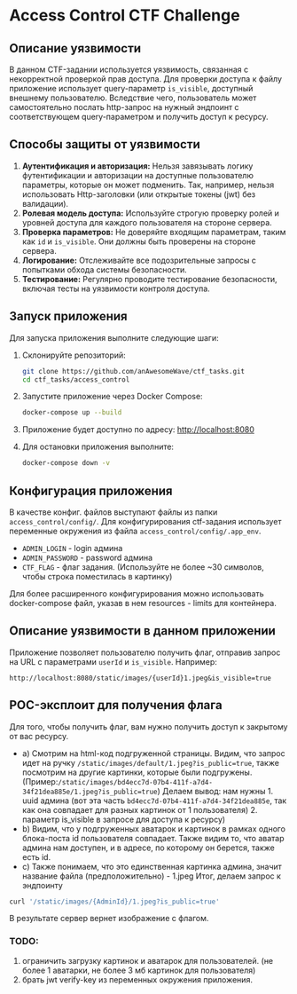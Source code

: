 # Access Control CTF Challenge

## Описание уязвимости
В данном CTF-задании используется уязвимость, связанная с некорректной проверкой прав доступа. Для проверки доступа к файлу
приложение использует query-параметр `is_visible`, доступный внешнему пользователю. Вследствие чего, пользователь
может самостоятельно послать http-запрос на нужный эндпоинт с соответствующем query-параметром и получить доступ к ресурсу.

## Способы защиты от уязвимости
1. **Аутентификация и авторизация:** Нельзя завязывать логику футентификации и авторизации на доступные пользователю параметры, которые он может подменить. Так, например, нельзя использовать Http-заголовки (или открытые токены (jwt) без валидации).
2. **Ролевая модель доступа:** Используйте строгую проверку ролей и уровней доступа для каждого пользователя на стороне сервера.
3. **Проверка параметров:** Не доверяйте входящим параметрам, таким как `id` и `is_visible`. Они должны быть проверены на стороне сервера.
4. **Логирование:** Отслеживайте все подозрительные запросы с попытками обхода системы безопасности.
5. **Тестирование:** Регулярно проводите тестирование безопасности, включая тесты на уязвимости контроля доступа.

## Запуск приложения

Для запуска приложения выполните следующие шаги:

1. Склонируйте репозиторий:
   ```bash
   git clone https://github.com/anAwesomeWave/ctf_tasks.git
   cd ctf_tasks/access_control
   ```

2. Запустите приложение через Docker Compose:
   ```bash
   docker-compose up --build
   ```

3. Приложение будет доступно по адресу: [http://localhost:8080](http://localhost:8080)

4. Для остановки приложения выполните:
   ```bash
   docker-compose down -v
   ```

## Конфигурация приложения
В качестве конфиг. файлов выступают файлы из папки `access_control/config/`. Для конфигурирования ctf-задания
использует переменные окружения из файла `access_control/config/.app_env`.
- `ADMIN_LOGIN` - login админа
- `ADMIN_PASSWORD` - password админа
- `CTF_FLAG` - флаг задания. (Используйте не более ~30 символов, чтобы строка поместилась в картинку)

Для более расширенного конфигурирования можно использовать docker-compose файл, указав в нем resources - limits для контейнера.

## Описание уязвимости в данном приложении
Приложение позволяет пользователю получить флаг, отправив запрос на URL с параметрами `userId` и `is_visible`. Например:

```
http://localhost:8080/static/images/{userId}1.jpeg&is_visible=true
```


## POC-эксплоит для получения флага
Для того, чтобы получить флаг, вам нужно получить доступ к закрытому от вас ресурсу.

- a) Смотрим на html-код подгруженной страницы. Видим, что запрос идет на ручку `/static/images/default/1.jpeg?is_public=true`,
также посмотрим на другие картинки, которые были подгружены. (Пример:`/static/images/bd4ecc7d-07b4-411f-a7d4-34f21dea885e/1.jpeg?is_public=true`)
Делаем вывод: нам нужны 1. uuid админа (вот эта часть `bd4ecc7d-07b4-411f-a7d4-34f21dea885e`, так как она совпадает для разных картинок от 1 пользователя) 2. параметр is_visible в запросе для доступа к ресурсу)
- b) Видим, что у подгруженных аватарок и картинок в рамках одного блока-поста id пользователя совпадает. Также 
видим то, что аватар админа нам доступен, и в адресе, по которому он берется, также есть id.
- c) Также понимаем, что это единственная картинка админа, значит название файла (предположительно) - 1.jpeg
Итог, делаем запрос к эндпоинту
```bash
curl '/static/images/{AdminId}/1.jpeg?is_public=true'
```

В результате сервер вернет изображение с флагом.

### TODO:
1. ограничить загрузку картинок и аватарок для пользователей. (не более 1 аватарки, не более 3 мб картинок для пользователя)
2. брать jwt verify-key из переменных окружения приложения. 